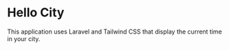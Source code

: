 # Hello City

This application uses Laravel and Tailwind CSS that display the current time in your city.